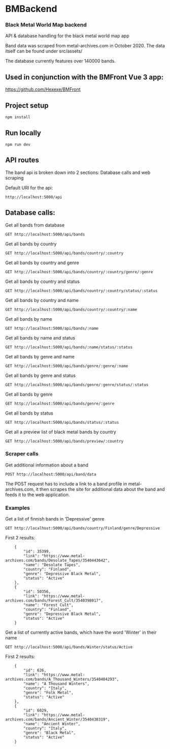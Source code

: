 # BMBackend
### Black Metal World Map backend

API & database handling for the black metal world map app

Band data was scraped from metal-archives.com in October 2020. The data itself can be found under src/assets/

The database currently features over 140000 bands.

## Used in conjunction with the BMFront Vue 3 app:

https://github.com/Hexexe/BMFront

## Project setup
```
npm install
```

## Run locally
```
npm run dev
```

## API routes
The band api is broken down into 2 sections: Database calls and web scraping

Default URI for the api:
```
http://localhost:5000/api
```

## Database calls:

Get all bands from database
```
GET http://localhost:5000/api/bands
```

Get all bands by country
```
GET http://localhost:5000/api/bands/country/:country
```

Get all bands by country and genre
```
GET http://localhost:5000/api/bands/country/:country/genre/:genre
```

Get all bands by country and status
```
GET http://localhost:5000/api/bands/country/:country/status/:status
```

Get all bands by country and name
```
GET http://localhost:5000/api/bands/country/:country/:name
```

Get all bands by name
```
GET http://localhost:5000/api/bands/:name
```

Get all bands by name and status
```
GET http://localhost:5000/api/bands/:name/status/:status
```

Get all bands by genre and name
```
GET http://localhost:5000/api/bands/genre/:genre/:name
```

Get all bands by genre and status
```
GET http://localhost:5000/api/bands/genre/:genre/status/:status
```

Get all bands by genre
```
GET http://localhost:5000/api/bands/genre/:genre
```

Get all bands by status
```
GET http://localhost:5000/api/bands/status/:status
```

Get all a preview list of black metal bands by country
```
GET http://localhost:5000/api/bands/preview/:country
```

### Scraper calls

Get additional information about a band
```
POST http://localhost:5000/api/band/data
```
The POST request has to include a link to a band profile in metal-archives.com, it then scrapes the site for additional
data about the band and feeds it to the web application.

### Examples

Get a list of finnish bands in 'Depressive' genre
```
GET http://localhost:5000/api/bands/country/Finland/genre/Depressive
```

First 2 results:
```
    {
        "id": 35399,
        "link": "https://www.metal-archives.com/bands/Desolate_Tapes/3540443642",
        "name": "Desolate Tapes",
        "country": "Finland",
        "genre": "Depressive Black Metal",
        "status": "Active"
    },
    {
        "id": 50356,
        "link": "https://www.metal-archives.com/bands/Forest_Cult/3540398017",
        "name": "Forest Cult",
        "country": "Finland",
        "genre": "Depressive Black Metal",
        "status": "Active"
    }
```

Get a list of currently active bands, which have the word 'Winter' in their name
```
GET http://localhost:5000/api/bands/Winter/status/Active
```

First 2 results:
```
    {
        "id": 626,
        "link": "https://www.metal-archives.com/bands/A_Thousand_Winters/3540404293",
        "name": "A Thousand Winters",
        "country": "Italy",
        "genre": "Folk Metal",
        "status": "Active"
    },
    {
        "id": 6029,
        "link": "https://www.metal-archives.com/bands/Ancient_Winter/3540438319",
        "name": "Ancient Winter",
        "country": "Italy",
        "genre": "Black Metal",
        "status": "Active"
    }
```
